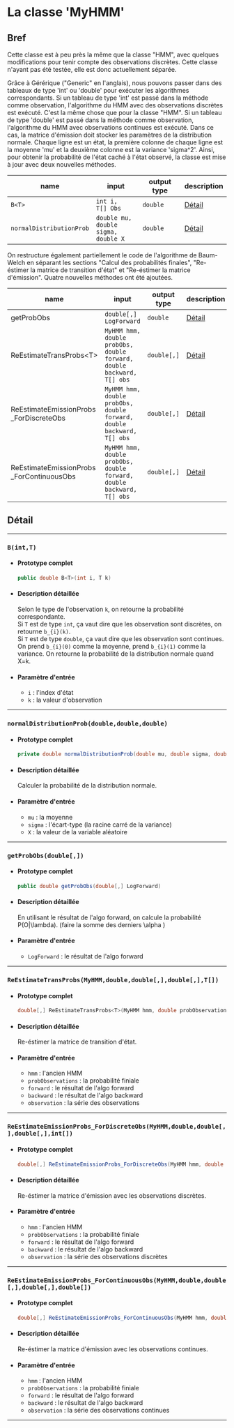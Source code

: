 # La classe 'MyHMM'

## Bref

Cette classe est à peu près la même que la classe "HMM", avec quelques modifications pour tenir compte des observations discrètes. Cette classe n'ayant pas été testée, elle est donc actuellement séparée.

Grâce à Gérérique ("Generic" en l'anglais), nous pouvons passer dans des tableaux de type 'int' ou 'double' pour exécuter les algorithmes correspondants. Si un tableau de type 'int' est passé dans la méthode comme observation, l'algorithme du HMM avec des observations discrètes est exécuté. C'est la même chose que pour la classe "HMM". Si un tableau de type 'double' est passé dans la méthode comme observation, l'algorithme du HMM avec observations continues est exécuté. Dans ce cas, la matrice d'émission doit stocker les paramètres de la distribution normale. Chaque ligne est un état, la première colonne de chaque ligne est la moyenne 'mu' et la deuxième colonne est la variance 'sigma^2'. Ainsi, pour obtenir la probabilité de l'état caché à l'état observé, la classe est mise à jour avec deux nouvelles méthodes.

| name                     | input                                         | output type | description         |
| ------------------------ | --------------------------------------------- | ----------- | ------------------- |
| `B<T>`                   | `int i,`<br>`T[] Obs`                         | `double`    | [Détail](#method-1) |
| `normalDistributionProb` | `double mu,`<br>`double sigma,`<br>`double X` | `double`    | [Détail](#method-2) |

On restructure également partiellement le code de l'algorithme de Baum-Welch en séparant les sections "Calcul des probabilités finales", "Re-éstimer la matrice de transition d'état" et "Re-éstimer la matrice d'émission". Quatre nouvelles méthodes ont été ajoutées.

| name                                          | input                                                                                     | output type | description         |
| --------------------------------------------- | ----------------------------------------------------------------------------------------- | ----------- | ------------------- |
| getProbObs                                    | `double[,] LogForward`                                                                    | `double`    | [Détail](#method-3) |
| ReEstimateTransProbs\<T>                      | `MyHMM hmm,`<br>`double probObs,`<br>`double forward,`<br>`double backward,`<br>`T[] obs` | `double[,]` | [Détail](#method-4) |
| ReEstimateEmissionProbs<br>\_ForDiscreteObs   | `MyHMM hmm,`<br>`double probObs,`<br>`double forward,`<br>`double backward,`<br>`T[] obs` | `double[,]` | [Détail](#method-5) |
| ReEstimateEmissionProbs<br>\_ForContinuousObs | `MyHMM hmm,`<br>`double probObs,`<br>`double forward,`<br>`double backward,`<br>`T[] obs` | `double[,]` | [Détail](#method-6) |

## Détail

---

### <code id="method-1">B(int,T)</code>

- #### Prototype complet
  ```csharp
  public double B<T>(int i, T k)
  ```
- #### Description détaillée
  Selon le type de l'observation `k`, on retourne la probabilité correspondante.   
  Si `T` est de type `int`, ça vaut dire que les observation sont discrètes, on retourne `b_{i}(k)`.   
  Si `T` est de type `double`, ça vaut dire que les observation sont continues. On prend `b_{i}(0)` comme la moyenne, prend `b_{i}(1)` comme la variance. On retourne la probabilité de la distribution normale quand X=k.
- #### Paramètre d'entrée
  - `i` : l'index d'état
  - `k` : la valeur d'observation

---

### <code id="method-2">normalDistributionProb(double,double,double)</code>

- #### Prototype complet
  ```csharp
  private double normalDistributionProb(double mu, double sigma, double X)
  ```
- #### Description détaillée
  Calculer la probabilité de la distribution normale.
- #### Paramètre d'entrée
  - `mu` : la moyenne
  - `sigma` : l'écart-type (la racine carré de la variance)
  - `X` : la valeur de la variable aléatoire

---

### <code id="method-3">getProbObs(double[,])</code>

- #### Prototype complet
  ```csharp
  public double getProbObs(double[,] LogForward)
  ```
- #### Description détaillée
  En utilisant le résultat de l'algo forward, on calcule la probabilité P(O|\lambda). (faire la somme des derniers \alpha )
- #### Paramètre d'entrée
  - `LogForward` : le résultat de l'algo forward

---

### <code id="method-4">ReEstimateTransProbs(MyHMM,double,double[,],double[,],T[])</code>

- #### Prototype complet
  ```csharp
  double[,] ReEstimateTransProbs<T>(MyHMM hmm, double probObservations, double[,] forward, double[,] backward, T[] observation)
  ```
- #### Description détaillée
  Re-éstimer la matrice de transition d'état.
- #### Paramètre d'entrée
  - `hmm` : l'ancien HMM
  - `probObservations` : la probabilité finiale
  - `forward` : le résultat de l'algo forward
  - `backward` : le résultat de l'algo backward
  - `observation` : la série des observations

---

### <code id="method-5">ReEstimateEmissionProbs_ForDiscreteObs(MyHMM,double,double[,],double[,],int[])</code>

- #### Prototype complet
  ```csharp
  double[,] ReEstimateEmissionProbs_ForDiscreteObs(MyHMM hmm, double probObservations, double[,] forward, double[,] backward, int[] observation)
  ```
- #### Description détaillée
  Re-éstimer la matrice d'émission avec les observations discrètes.
- #### Paramètre d'entrée
  - `hmm` : l'ancien HMM
  - `probObservations` : la probabilité finiale
  - `forward` : le résultat de l'algo forward
  - `backward` : le résultat de l'algo backward
  - `observation` : la série des observations discrètes

---

### <code id="method-6">ReEstimateEmissionProbs_ForContinuousObs(MyHMM,double,double[,],double[,],double[])</code>

- #### Prototype complet
  ```csharp
  double[,] ReEstimateEmissionProbs_ForContinuousObs(MyHMM hmm, double probObservations, double[,] forward, double[,] backward, double[] observation)
  ```
- #### Description détaillée
  Re-éstimer la matrice d'émission avec les observations continues.
- #### Paramètre d'entrée
  - `hmm` : l'ancien HMM
  - `probObservations` : la probabilité finiale
  - `forward` : le résultat de l'algo forward
  - `backward` : le résultat de l'algo backward
  - `observation` : la série des observations continues

---
